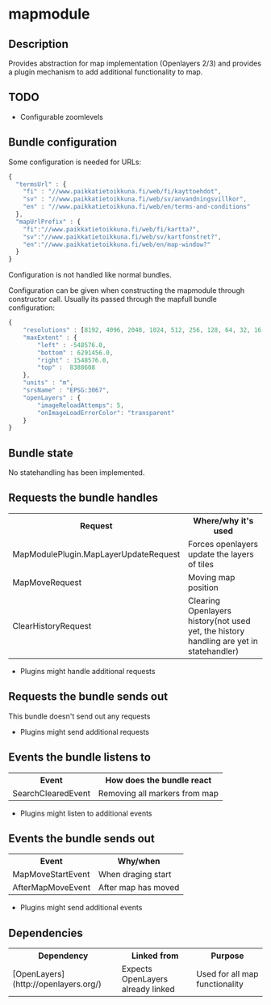 # mapmodule

## Description

Provides abstraction for map implementation (Openlayers 2/3) and provides a plugin mechanism to add additional functionality to map.

## TODO

- Configurable zoomlevels

## Bundle configuration

Some configuration is needed for URLs:
```javascript
{
  "termsUrl" : {
    "fi" : "//www.paikkatietoikkuna.fi/web/fi/kayttoehdot",
    "sv" : "//www.paikkatietoikkuna.fi/web/sv/anvandningsvillkor",
    "en" : "//www.paikkatietoikkuna.fi/web/en/terms-and-conditions"
  },
  "mapUrlPrefix" : {
    "fi":"//www.paikkatietoikkuna.fi/web/fi/kartta?",
    "sv":"//www.paikkatietoikkuna.fi/web/sv/kartfonstret?",
    "en":"//www.paikkatietoikkuna.fi/web/en/map-window?"
  }
}
```

Configuration is not handled like normal bundles. 

Configuration can be given when constructing the mapmodule through constructor call. Usually its passed through the mapfull bundle configuration:

```javascript
{
    "resolutions" : [8192, 4096, 2048, 1024, 512, 256, 128, 64, 32, 16, 8, 4, 2, 1, 0.5, 0.25],
    "maxExtent" : {
        "left" : -548576.0,
        "bottom" : 6291456.0,
        "right" : 1548576.0,
        "top" :  8388608
    },
    "units" : "m",
    "srsName" : "EPSG:3067",
    "openLayers" : {
        "imageReloadAttemps": 5,
        "onImageLoadErrorColor": "transparent"
    }
}
```

## Bundle state

No statehandling has been implemented.

## Requests the bundle handles

<table class="table">
  <tr>
    <th> Request </th><th> Where/why it's used</th>
  </tr>
  <tr>
    <td> MapModulePlugin.MapLayerUpdateRequest </td><td> Forces openlayers update the layers of tiles</td>
  </tr>
  <tr>
    <td> MapMoveRequest </td><td> Moving map position</td>
  </tr>
  <tr>
    <td> ClearHistoryRequest </td><td> Clearing Openlayers history(not used yet, the history handling are yet in statehandler)</td>
  </tr>
</table>

* Plugins might handle additional requests

## Requests the bundle sends out

This bundle doesn't send out any requests

* Plugins might send additional requests

## Events the bundle listens to

<table class="table">
  <tr>
    <th> Event </th><th> How does the bundle react</th>
  </tr>
  <tr>
    <td> SearchClearedEvent</td><td> Removing all markers from map</td>
  </tr>
</table>

* Plugins might listen to additional events

## Events the bundle sends out

<table class="table">
  <tr>
    <th> Event </th><th>Why/when</th>
  </tr>
  <tr>
    <td> MapMoveStartEvent </td><td> When draging start</td>
  </tr>
  <tr>
    <td> AfterMapMoveEvent</td><td> After map has moved</td>
  </tr>
</table>

* Plugins might send additional events

## Dependencies

<table class="table">
  <tr>
    <th> Dependency </th><th> Linked from </th><th> Purpose </th>
  </tr>
  <tr>
    <td> [OpenLayers](http://openlayers.org/) </td>
    <td> Expects OpenLayers already linked </td>
    <td> Used for all map functionality</td>
  </tr>
</table>
